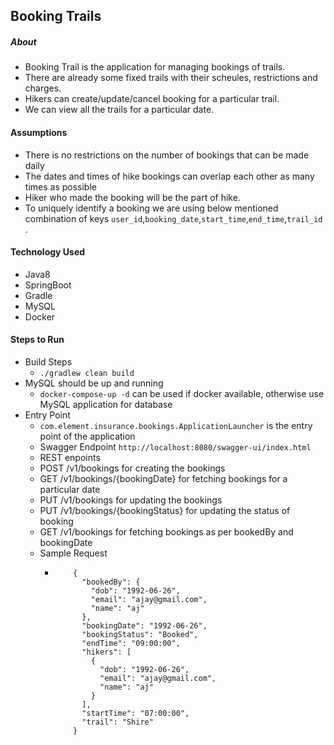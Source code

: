 Booking Trails
----
##### About
- Booking Trail is the application for managing bookings of trails.
- There are already some fixed trails with their scheules, restrictions and charges.
- Hikers can create/update/cancel booking for a particular trail.
- We can view all the trails for a particular date.

#### Assumptions
- There is no restrictions on the number of bookings that can be made daily
- The dates and times of hike bookings can overlap each other as many times as possible
- Hiker who made the booking will be the part of hike.
- To uniquely identify a booking we are using below mentioned combination of keys `user_id`,`booking_date`,`start_time`,`end_time`,`trail_id` .

#### Technology Used
- Java8
- SpringBoot 
- Gradle
- MySQL
- Docker 

#### Steps to Run
- Build Steps
   - `./gradlew clean build`
- MySQL should be up and running
   - `docker-compose-up -d` can be used if docker available, otherwise use MySQL application for database
- Entry Point
  - `com.element.insurance.bookings.ApplicationLauncher` is the entry point of the application
  - Swagger Endpoint `http://localhost:8080/swagger-ui/index.html`
  - REST enpoints
   - POST /v1/bookings for creating the bookings
   - GET /v1/bookings/{bookingDate} for fetching bookings for a particular date
   - PUT /v1/bookings for updating the bookings
   - PUT /v1/bookings/{bookingStatus} for updating the status of booking
   - GET /v1/bookings for fetching bookings as per bookedBy and bookingDate
    - Sample Request
        - ```  
              {
                "bookedBy": {
                  "dob": "1992-06-26",
                  "email": "ajay@gmail.com",
                  "name": "aj"
                },
                "bookingDate": "1992-06-26",
                "bookingStatus": "Booked",
                "endTime": "09:00:00",
                "hikers": [
                  {
                    "dob": "1992-06-26",
                    "email": "ajay@gmail.com",
                    "name": "aj"
                  }
                ],
                "startTime": "07:00:00",
                "trail": "Shire"
              }